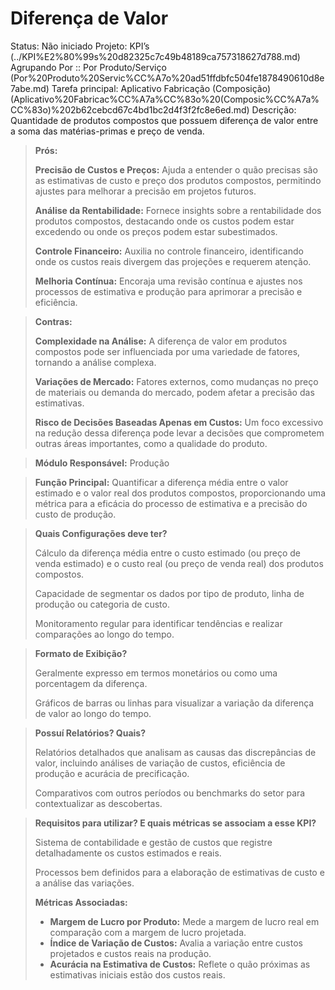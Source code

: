 # Diferença de Valor

Status: Não iniciado
Projeto: KPI’s (../KPI%E2%80%99s%20d82325c7c49b48189ca757318627d788.md)
Agrupando Por :: Por Produto/Serviço (Por%20Produto%20Servic%CC%A7o%20ad51ffdbfc504fe1878490610d8e7abe.md)
Tarefa principal: Aplicativo Fabricação (Composição) (Aplicativo%20Fabricac%CC%A7a%CC%83o%20(Composic%CC%A7a%CC%83o)%202b62cebcd67c4bd1bc2d4f3f2fc8e6ed.md)
Descrição: Quantidade de produtos compostos que possuem diferença de valor entre a soma das matérias-primas e preço de venda.

> **Prós:**
> 
> 
> **Precisão de Custos e Preços:** Ajuda a entender o quão precisas são as estimativas de custo e preço dos produtos compostos, permitindo ajustes para melhorar a precisão em projetos futuros.
> 
> **Análise da Rentabilidade:** Fornece insights sobre a rentabilidade dos produtos compostos, destacando onde os custos podem estar excedendo ou onde os preços podem estar subestimados.
> 
> **Controle Financeiro:** Auxilia no controle financeiro, identificando onde os custos reais divergem das projeções e requerem atenção.
> 
> **Melhoria Contínua:** Encoraja uma revisão contínua e ajustes nos processos de estimativa e produção para aprimorar a precisão e eficiência.
> 

> **Contras:**
> 
> 
> **Complexidade na Análise:** A diferença de valor em produtos compostos pode ser influenciada por uma variedade de fatores, tornando a análise complexa.
> 
> **Variações de Mercado:** Fatores externos, como mudanças no preço de materiais ou demanda do mercado, podem afetar a precisão das estimativas.
> 
> **Risco de Decisões Baseadas Apenas em Custos:** Um foco excessivo na redução dessa diferença pode levar a decisões que comprometem outras áreas importantes, como a qualidade do produto.
> 

> **Módulo Responsável:**
Produção
> 

> **Função Principal:**
Quantificar a diferença média entre o valor estimado e o valor real dos produtos compostos, proporcionando uma métrica para a eficácia do processo de estimativa e a precisão do custo de produção.
> 

> **Quais Configurações deve ter?**
> 
> 
> Cálculo da diferença média entre o custo estimado (ou preço de venda estimado) e o custo real (ou preço de venda real) dos produtos compostos.
> 
> Capacidade de segmentar os dados por tipo de produto, linha de produção ou categoria de custo.
> 
> Monitoramento regular para identificar tendências e realizar comparações ao longo do tempo.
> 

> **Formato de Exibição?**
> 
> 
> Geralmente expresso em termos monetários ou como uma porcentagem da diferença.
> 
> Gráficos de barras ou linhas para visualizar a variação da diferença de valor ao longo do tempo.
> 

> **Possuí Relatórios? Quais?**
> 
> 
> Relatórios detalhados que analisam as causas das discrepâncias de valor, incluindo análises de variação de custos, eficiência de produção e acurácia de precificação.
> 
> Comparativos com outros períodos ou benchmarks do setor para contextualizar as descobertas.
> 

> **Requisitos para utilizar? E quais métricas se associam a esse KPI?**
> 
> 
> Sistema de contabilidade e gestão de custos que registre detalhadamente os custos estimados e reais.
> 
> Processos bem definidos para a elaboração de estimativas de custo e a análise das variações.
> 
> **Métricas Associadas:**
> 
> - **Margem de Lucro por Produto:** Mede a margem de lucro real em comparação com a margem de lucro projetada.
> - **Índice de Variação de Custos:** Avalia a variação entre custos projetados e custos reais na produção.
> - **Acurácia na Estimativa de Custos:** Reflete o quão próximas as estimativas iniciais estão dos custos reais.